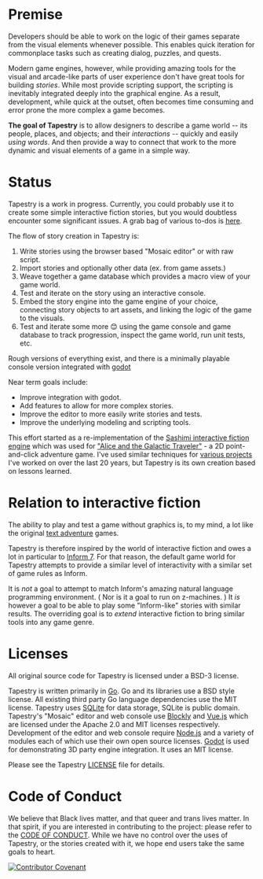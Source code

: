 

# Premise

Developers should be able to work on the logic of their games separate from the visual elements whenever possible. This enables quick iteration for commonplace tasks such as creating dialog, puzzles, and quests.

Modern game engines, however, while providing amazing tools for the visual and arcade-like parts of user experience don't have great tools for building *stories*. While most provide scripting support, the scripting is inevitably integrated deeply into the graphical engine. As a result, development, while quick at the outset, often becomes time consuming and error prone the more complex a game becomes.

**The goal of Tapestry** is to allow designers to describe a game world -- its people, places, and objects; and their *interactions* -- quickly and easily *using words*. And then provide a way to connect that work to the more dynamic and visual elements of a game in a simple way. 

# Status

Tapestry is a work in progress. Currently, you could probably use it to create some simple interactive fiction stories, but you would doubtless encounter some significant issues. A grab bag of various to-dos is [here](https://todo.sr.ht/).


The flow of story creation in Tapestry is:

1. Write stories using the browser based "Mosaic editor" or with raw script.
2. Import stories and optionally other data (ex. from game assets.)
3. Weave together a game database which provides a macro view of your game world.
4. Test and iterate on the story using an interactive console.
5. Embed the story engine into the game engine of your choice, connecting story objects to art assets, and linking the logic of the game to the visuals.
6. Test and iterate some more 😊 using the game console and game database to track progression, inspect the game world, run unit tests, etc.

Rough versions of everything exist, and there is a minimally playable console version integrated with [godot](https://godotengine.org/)

Near term goals include:

* Improve integration with godot.
* Add features to allow for more complex stories.
* Improve the editor to more easily write stories and tests.
* Improve the underlying modeling and scripting tools.

This effort started as a re-implementation of the [Sashimi interactive fiction engine](https://github.com/ionous/sashimi) which was used for ["Alice and the Galactic Traveler"](https://evermany.itch.io/alice) - a 2D point-and-click adventure game. I've used similar techniques for [various projects](https://www.linkedin.com/in/ionous/) I've worked on over the last 20 years, but Tapestry is its own creation based on lessons learned.

# Relation to interactive fiction

The ability to play and test a game without graphics is, to my mind, a lot like the original [text adventure](https://en.wikipedia.org/wiki/Colossal_Cave_Adventure) games. 

Tapestry is therefore inspired by the world of interactive fiction and owes a lot in particular to [Inform 7](http://inform7.com/). For that reason, the default game world for Tapestry attempts to provide a similar level of interactivity with a similar set of game rules as Inform.

It is *not* a goal to attempt to match Inform's amazing natural language programming environment. ( Nor is it a goal to run on z-machines. )  It *is* however a goal to be able to play some "Inform-like" stories with similar results. The overriding goal is to *extend* interactive fiction to bring similar tools into any game genre.

# Licenses

All original source code for Tapestry is licensed under a BSD-3 license.

Tapestry is written primarily in [Go](https://go.dev/). Go and its libraries use a BSD style license. All existing third party Go language dependencies use the MIT license. Tapestry uses [SQLite](https://www.sqlite.org/) for data storage, SQLite is public domain. Tapestry's "Mosaic" editor and web console use [Blockly](https://developers.google.com/blockly) and [Vue.js](https://vuejs.org/) which are licensed under the Apache 2.0 and MIT licenses respectively. Development of the editor and web console require [Node.js](https://nodejs.org/) and a variety of modules each of which use their own open source licenses. [Godot](https://godotengine.org) is used for demonstrating 3D party engine integration. It uses an MIT license.

Please see the Tapestry [LICENSE](https://git.sr.ht/~ionous/tapestry/tree/main/item/LICENSE) file for details.

# Code of Conduct

We believe that Black lives matter, and that queer and trans lives matter. In that spirit, if you are interested in contributing to the project: please refer to the [CODE OF CONDUCT](https://git.sr.ht/~ionous/tapestry/tree/main/item/CODE_OF_CONDUCT.md). While we have no control over the uses of Tapestry, or the stories created with it, we hope end users take the same goals to heart.

[![Contributor Covenant](https://img.shields.io/badge/Contributor%20Covenant-2.1-4baaaa.svg)](code_of_conduct.md) 